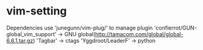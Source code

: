 # vim-setting
Dependencies
   use 'junegunn/vim-plug/' to manage plugin
   'confierrot/GUN-global_vim_support' -> GNU global(http://tamacom.com/global/global-6.6.1.tar.gz)
   'Tagbar' -> ctags
   'Yggdroot/LeaderF' -> python

